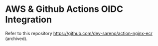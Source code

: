 # AWS & Github Actions OIDC Integration
Refer to this repository https://github.com/dev-sareno/action-nginx-ecr (archived).
